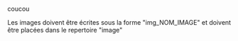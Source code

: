coucou

Les images doivent être écrites sous la forme "img_NOM_IMAGE" et doivent être placées dans le repertoire "image"
